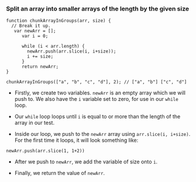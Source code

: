 ### Split an array into smaller arrays of the length by the given size
```
function chunkArrayInGroups(arr, size) {
  // Break it up.
   var newArr = [];
      var i = 0;

      while (i < arr.length) {
        newArr.push(arr.slice(i, i+size));
        i += size;
      }
      return newArr;
}

chunkArrayInGroups(["a", "b", "c", "d"], 2); // ["a", "b"] ["c", "d"]
```
* Firstly, we create two variables. `newArr` is an empty array which we will push to. We also have the `i` variable set to zero, for use in our `while` loop.

* Our `while` loop loops until `i` is equal to or more than the length of the array in our test.

* Inside our loop, we push to the `newArr` array using `arr.slice(i, i+size)`. For the first time it loops, it will look something like:
```
newArr.push(arr.slice(1, 1+2))
```
* After we push to `newArr`, we add the variable of size onto `i`.

* Finally, we return the value of `newArr`.